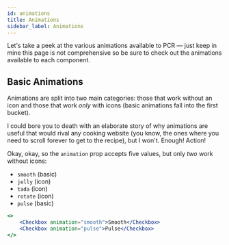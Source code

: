 ```yaml
---
id: animations
title: Animations
sidebar_label: Animations
---
```


Let's take a peek at the various animations available to PCR &mdash; just keep in mine this page is not comprehensive so be sure to check out the animations available to each component.

## Basic Animations

Animations are split into two main categories: those that work without an icon and those that work _only_ with icons (basic animations fall into the first bucket).

I could bore you to death with an elaborate story of why animations are useful that would rival any cooking website (you know, the ones where you need to scroll forever to get to the recipe), but I won't. Enough! Action!

Okay, okay, so the `animation` prop accepts five values, but only _two_ work without icons:

* `smooth` (basic)
* `jelly` (icon)
* `tada` (icon)
* `rotate` (icon)
* `pulse` (basic)

```jsx live
<>
    <Checkbox animation="smooth">Smooth</Checkbox>
    <Checkbox animation="pulse">Pulse</Checkbox>
</>
```
